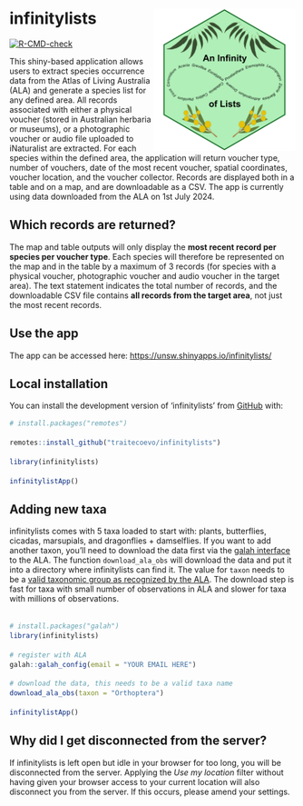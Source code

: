 
<!-- README.md is generated from README.Rmd. Please edit that file -->

# infinitylists <img src="inst/figs/infinitylist_hex.png" align="right" alt="" width="250" />

<!-- badges: start -->

[![R-CMD-check](https://github.com/traitecoevo/infinitylists/actions/workflows/R-CMD-check.yaml/badge.svg)](https://github.com/traitecoevo/infinitylists/actions/workflows/R-CMD-check.yaml)
<!-- badges: end -->

This shiny-based application allows users to extract species occurrence
data from the Atlas of Living Australia (ALA) and generate a species
list for any defined area. All records associated with either a physical
voucher (stored in Australian herbaria or museums), or a photographic
voucher or audio file uploaded to iNaturalist are extracted. For each
species within the defined area, the application will return voucher
type, number of vouchers, date of the most recent voucher, spatial
coordinates, voucher location, and the voucher collector. Records are
displayed both in a table and on a map, and are downloadable as a CSV.
The app is currently using data downloaded from the ALA on 1st July
2024.

## Which records are returned?

The map and table outputs will only display the **most recent record per
species per voucher type**. Each species will therefore be represented
on the map and in the table by a maximum of 3 records (for species with
a physical voucher, photographic voucher and audio voucher in the target
area). The text statement indicates the total number of records, and the
downloadable CSV file contains **all records from the target area**, not
just the most recent records.

## Use the app

The app can be accessed here: <https://unsw.shinyapps.io/infinitylists/>

## Local installation

You can install the development version of ‘infinitylists’ from
[GitHub](https://github.com/traitecoevo/infinitylists) with:

``` r
# install.packages("remotes")

remotes::install_github("traitecoevo/infinitylists")

library(infinitylists)

infinitylistApp()
```

## Adding new taxa

infinitylists comes with 5 taxa loaded to start with: plants,
butterflies, cicadas, marsupials, and dragonflies + damselflies. If you
want to add another taxon, you’ll need to download the data first via
the [galah interface](https://github.com/AtlasOfLivingAustralia/galah-R)
to the ALA. The function `download_ala_obs` will download the data and
put it into a directory where infinitylists can find it. The value for
`taxon` needs to be a [valid taxonomic group as recognized by the
ALA](https://support.ala.org.au/support/solutions/articles/6000261677-taxonomy-a-species-filing-system).
The download step is fast for taxa with small number of observations in
ALA and slower for taxa with millions of observations.

``` r

# install.packages("galah")
library(infinitylists)

# register with ALA
galah::galah_config(email = "YOUR EMAIL HERE")

# download the data, this needs to be a valid taxa name
download_ala_obs(taxon = "Orthoptera")

infinitylistApp()
```

## Why did I get disconnected from the server?

If infinitylists is left open but idle in your browser for too long, you
will be disconnected from the server. Applying the *Use my location*
filter without having given your browser access to your current location
will also disconnect you from the server. If this occurs, please amend
your settings.
